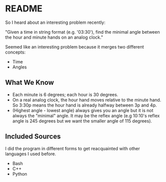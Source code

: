 # README

So I heard about an interesting problem recently:

"Given a time in string format (e.g. '03:30'), find the minimal angle between
the hour and minute hands on an analog clock."

Seemed like an interesting problem because it merges two different concepts:
* Time
* Angles

## What We Know

* Each minute is 6 degrees; each hour is 30 degrees.
* On a real analog clock, the hour hand moves relative to the minute hand. So
3:30p means the hour hand is already halfway between 3p and 4p.
* (Highest angle - lowest angle) always gives you an angle but it is not always
the "minimal" angle. It may be the reflex angle (e.g 10:10's reflex angle is
245 degrees but we want the smaller angle of 115 degrees).

## Included Sources

I did the program in different forms to get reacquainted with other languages
I used before.

* Bash
* C++
* Python
